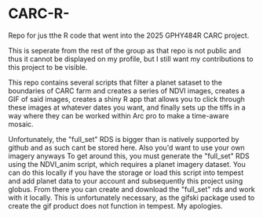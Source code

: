 # CARC-R-
Repo for jus tthe R code that went into the 2025 GPHY484R CARC project.

This is seperate from the rest of the group as that repo is not public and thus it cannot be displayed on my profile, but I still want my contributions to this project to be visible.

This repo contains several scripts that filter a planet sataset to the boundaries of CARC farm and creates a series of NDVI images, creates a GIF of said images, creates a shiny R app that allows you to click through these images at whatever dates you want, and finally sets up the tiffs in a way where they can be worked within Arc pro to make a time-aware mosaic.
 
Unfortunately, the "full_set" RDS is bigger than is natively supported by github and as such cant be stored here.
Also you'd want to use your own imagery anyways
To get around this, you must generate the "full_set" RDS using the NDVI_anim script, which requires a planet imagery dataset. You can do this locally if you have the storage or load this script into tempest and add planet data to your account and subsequently this project using globus. From there you can create and download the "full_set" rds and work with it locally. This is unfortunately necessary, as the gifski package used to create the gif product does not function in tempest. My apologies. 
